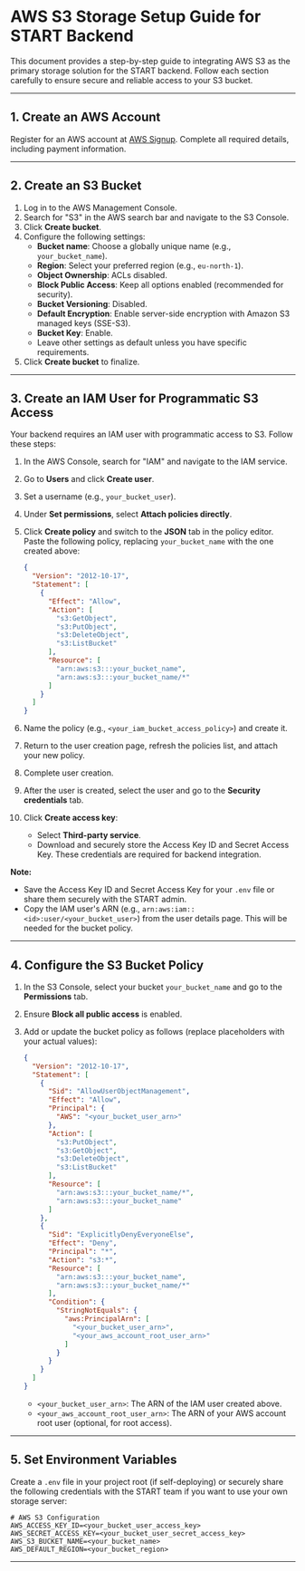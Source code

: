 # AWS S3 Storage Setup Guide for START Backend

This document provides a step-by-step guide to integrating AWS S3 as the primary storage solution for the START backend. Follow each section carefully to ensure secure and reliable access to your S3 bucket.

---

## 1. Create an AWS Account

Register for an AWS account at [AWS Signup](https://signin.aws.amazon.com/signup?request_type=register). Complete all required details, including payment information.

---

## 2. Create an S3 Bucket

1. Log in to the AWS Management Console.
2. Search for "S3" in the AWS search bar and navigate to the S3 Console.
3. Click **Create bucket**.
4. Configure the following settings:
   - **Bucket name**: Choose a globally unique name (e.g., `your_bucket_name`).
   - **Region**: Select your preferred region (e.g., `eu-north-1`).
   - **Object Ownership**: ACLs disabled.
   - **Block Public Access**: Keep all options enabled (recommended for security).
   - **Bucket Versioning**: Disabled.
   - **Default Encryption**: Enable server-side encryption with Amazon S3 managed keys (SSE-S3).
   - **Bucket Key**: Enable.
   - Leave other settings as default unless you have specific requirements.
5. Click **Create bucket** to finalize.

---

## 3. Create an IAM User for Programmatic S3 Access

Your backend requires an IAM user with programmatic access to S3. Follow these steps:

1. In the AWS Console, search for "IAM" and navigate to the IAM service.
2. Go to **Users** and click **Create user**.
3. Set a username (e.g., `your_bucket_user`).
4. Under **Set permissions**, select **Attach policies directly**.
5. Click **Create policy** and switch to the **JSON** tab in the policy editor. Paste the following policy, replacing `your_bucket_name` with the one created above:

   ```json
   {
     "Version": "2012-10-17",
     "Statement": [
       {
         "Effect": "Allow",
         "Action": [
           "s3:GetObject",
           "s3:PutObject",
           "s3:DeleteObject",
           "s3:ListBucket"
         ],
         "Resource": [
           "arn:aws:s3:::your_bucket_name",
           "arn:aws:s3:::your_bucket_name/*"
         ]
       }
     ]
   }
   ```

6. Name the policy (e.g., `<your_iam_bucket_access_policy>`) and create it.
7. Return to the user creation page, refresh the policies list, and attach your new policy.
8. Complete user creation.
9. After the user is created, select the user and go to the **Security credentials** tab.
10. Click **Create access key**:
    - Select **Third-party service**.
    - Download and securely store the Access Key ID and Secret Access Key. These credentials are required for backend integration.

**Note:**

- Save the Access Key ID and Secret Access Key for your `.env` file or share them securely with the START admin.
- Copy the IAM user's ARN (e.g., `arn:aws:iam::<id>:user/<your_bucket_user>`) from the user details page. This will be needed for the bucket policy.

---

## 4. Configure the S3 Bucket Policy

1. In the S3 Console, select your bucket `your_bucket_name` and go to the **Permissions** tab.
2. Ensure **Block all public access** is enabled.
3. Add or update the bucket policy as follows (replace placeholders with your actual values):

   ```json
   {
     "Version": "2012-10-17",
     "Statement": [
       {
         "Sid": "AllowUserObjectManagement",
         "Effect": "Allow",
         "Principal": {
           "AWS": "<your_bucket_user_arn>"
         },
         "Action": [
           "s3:PutObject",
           "s3:GetObject",
           "s3:DeleteObject",
           "s3:ListBucket"
         ],
         "Resource": [
           "arn:aws:s3:::your_bucket_name/*",
           "arn:aws:s3:::your_bucket_name"
         ]
       },
       {
         "Sid": "ExplicitlyDenyEveryoneElse",
         "Effect": "Deny",
         "Principal": "*",
         "Action": "s3:*",
         "Resource": [
           "arn:aws:s3:::your_bucket_name",
           "arn:aws:s3:::your_bucket_name/*"
         ],
         "Condition": {
           "StringNotEquals": {
             "aws:PrincipalArn": [
               "<your_bucket_user_arn>",
               "<your_aws_account_root_user_arn>"
             ]
           }
         }
       }
     ]
   }
   ```

   - `<your_bucket_user_arn>`: The ARN of the IAM user created above.
   - `<your_aws_account_root_user_arn>`: The ARN of your AWS account root user (optional, for root access).

---

## 5. Set Environment Variables

Create a `.env` file in your project root (if self-deploying) or securely share the following credentials with the START team if you want to use your own storage server:

```env
# AWS S3 Configuration
AWS_ACCESS_KEY_ID=<your_bucket_user_access_key>
AWS_SECRET_ACCESS_KEY=<your_bucket_user_secret_access_key>
AWS_S3_BUCKET_NAME=<your_bucket_name>
AWS_DEFAULT_REGION=<your_bucket_region>
```

---
